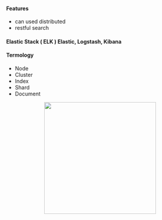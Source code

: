 #### Features
- can used distributed
- restful search
#### Elastic Stack ( ELK ) Elastic, Logstash, Kibana

#### Termology
- Node 
- Cluster 
- Index   
- Shard
- Document

<p align="center">
  <img  height="300" src="https://github.com/ehsanlotfi/cheatsheets/assets/25532726/98ac9430-a2e8-432f-b656-ec39f7a9d3d8">
</p>
